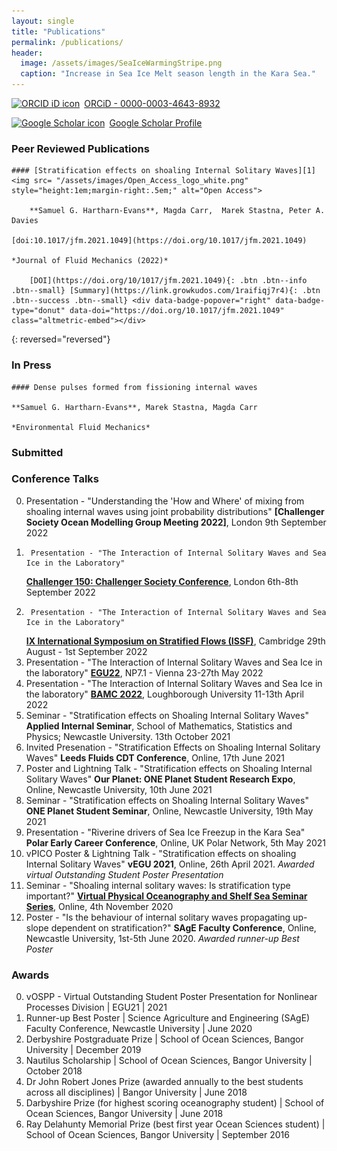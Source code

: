 ```yaml
---
layout: single
title: "Publications"
permalink: /publications/
header:
  image: /assets/images/SeaIceWarmingStripe.png
  caption: "Increase in Sea Ice Melt season length in the Kara Sea."
--- 
```

<script type='text/javascript' src='https://d1bxh8uas1mnw7.cloudfront.net/assets/embed.js'></script> <!--Altmetric embed header (can go anywhere)  -->
<div itemscope itemtype="https://schema.org/Person">
    <a itemprop="sameAs" content="ORCiD - 0000-0003-4643-8932" href="https://orcid.org/0000-0003-4643-8932" target="orcid.widget" rel="me noopener noreferrer" style="vertical-align:top;"><img src="https://orcid.org/sites/default/files/images/orcid_16x16.png" style="width:1em;margin-right:.5em;" alt="ORCID iD icon">ORCiD - 0000-0003-4643-8932</a>
</div>

<a href="https://scholar.google.com/citations?user=naRfL8cAAAAJ&hl=en"><img src="https://upload.wikimedia.org/wikipedia/commons/thumb/c/c7/Google_Scholar_logo.svg/240px-Google_Scholar_logo.svg.png" style="width:1em;margin-right:.5em;" alt="Google Scholar icon">Google Scholar Profile</a>




### Peer Reviewed Publications
	#### [Stratification effects on shoaling Internal Solitary Waves][1]  <img src= "/assets/images/Open_Access_logo_white.png" style="height:1em;margin-right:.5em;" alt="Open Access">

    	**Samuel G. Hartharn-Evans**, Magda Carr,  Marek Stastna, Peter A. Davies 
    	
	[doi:10.1017/jfm.2021.1049](https://doi.org/10.1017/jfm.2021.1049)
    	
	*Journal of Fluid Mechanics (2022)* 
    
    	[DOI](https://doi.org/10/1017/jfm.2021.1049){: .btn .btn--info .btn--small} [Summary](https://link.growkudos.com/1raifiqj7r4){: .btn .btn--success .btn--small} <div data-badge-popover="right" data-badge-type="donut" data-doi="https://doi.org/10.1017/jfm.2021.1049" class="altmetric-embed"></div>

{: reversed="reversed"}

### In Press
	#### Dense pulses formed from fissioning internal waves

	**Samuel G. Hartharn-Evans**, Marek Stastna, Magda Carr

	*Environmental Fluid Mechanics*
	
### Submitted


### Conference Talks 
0.	Presentation - "Understanding the 'How and Where' of mixing from shoaling internal waves using joint probability distributions"
	**[Challenger Society Ocean Modelling Group Meeting 2022]**, London
	9th September 2022
0.      Presentation - "The Interaction of Internal Solitary Waves and Sea Ice in the Laboratory"
	**[Challenger 150: Challenger Society Conference](https://www.nhm.ac.uk/our-science/science-events/the-challenger-society-conference-2022-in-london.html)**, London
	6th-8th September 2022
0.      Presentation - "The Interaction of Internal Solitary Waves and Sea Ice in the Laboratory"
	**[IX International Symposium on Stratified Flows (ISSF)](http://www.damtp.cam.ac.uk/events/issf2022/)**, Cambridge
	29th August - 1st September 2022
0.	Presentation - "The Interaction of Internal Solitary Waves and Sea Ice in the laboratory"
	**[EGU22](https://www.egu22.eu)**, NP7.1 - Vienna
	23-27th May 2022
0.	Presentation - "The Interaction of Internal Solitary Waves and Sea Ice in the laboratory" 
	**[BAMC 2022](https://bamc2022.lboro.ac.uk)**, Loughborough University
	11-13th April 2022
0. 	Seminar - "Stratification effects on Shoaling Internal Solitary Waves"
	**Applied Internal Seminar**, School of Mathematics, Statistics and Physics; Newcastle University. 
	13th October 2021
0.	Invited Presenation - "Stratification Effects on Shoaling Internal Solitary Waves" 
	**Leeds Fluids CDT Conference**, Online, 17th June 2021
0.	Poster and Lightning Talk - "Stratification effects on Shoaling Internal Solitary Waves"
	**Our Planet: ONE Planet Student Research Expo**, Online, Newcastle University, 10th June 2021
0.	Seminar - "Stratification effects on Shoaling Internal Solitary Waves"
	**ONE Planet Student Seminar**, Online, Newcastle University, 19th May 2021
0.	Presentation - "Riverine drivers of Sea Ice Freezup in the Kara Sea"
	**Polar Early Career Conference**, Online, UK Polar Network, 5th May 2021
0.	vPICO Poster & Lightning Talk - "Stratification effects on shoaling Internal Solitary Waves"
	**vEGU 2021**, Online, 26th April 2021. *Awarded virtual Outstanding Student Poster Presentation*
0.	Seminar - "Shoaling internal solitary waves: Is stratification type important?"
	[**Virtual Physical Oceanography and Shelf Sea Seminar Series**](https://www.vepossss.eu), Online, 4th November 2020
0.	Poster - "Is the behaviour of internal solitary waves propagating up-slope dependent on stratification?"
	**SAgE Faculty Conference**, Online, Newcastle University, 1st-5th June 2020. *Awarded runner-up Best Poster*
	
### Awards

0.	vOSPP - Virtual Outstanding Student Poster Presentation for Nonlinear Processes Division | EGU21 | 2021
0.	Runner-up Best Poster | Science Agriculture and Engineering (SAgE) Faculty Conference, Newcastle University | June 2020
0.	Derbyshire Postgraduate Prize | School of Ocean Sciences, Bangor University | December 2019
0.	Nautilus Scholarship | School of Ocean Sciences, Bangor University | October 2018
0.	Dr John Robert Jones Prize (awarded annually to the best students across all disciplines) | Bangor University | June 2018
0.	Darbyshire Prize (for highest scoring oceanography student) | School of Ocean Sciences, Bangor University | June 2018
0.	Ray Delahunty Memorial Prize (best first year Ocean Sciences student) | School of Ocean Sciences, Bangor University | September 2016





[1]: /assets/documents/Hartharn-Evans2022.pdf

